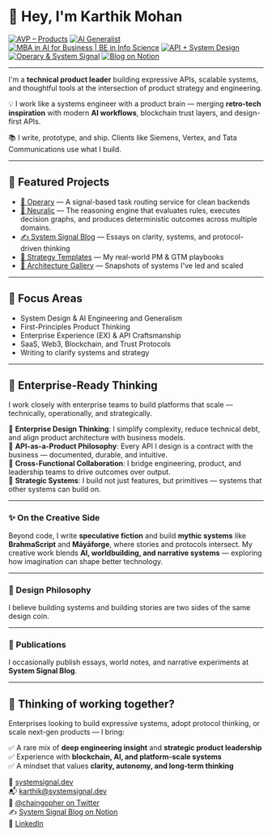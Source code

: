 # 👋 Hey, I'm Karthik Mohan

[![AVP – Products](https://img.shields.io/badge/Role-AVP%20%E2%80%93%20Products-blue)](#)
[![AI Generalist](https://img.shields.io/badge/AI-Generalist-purple)](#)
[![MBA in AI for Business | BE in Info Science](https://img.shields.io/badge/Education-MBA%20%7C%20BE%20in%20Info%20Science-brightgreen)](#)
[![API + System Design](https://img.shields.io/badge/API%20%2B-System%20Design-yellowgreen)](#)
[![Operary & System Signal](https://img.shields.io/badge/Projects-Operary%20%26%20System%20Signal-orange)](#)
[![Blog on Notion](https://img.shields.io/badge/Read-System%20Signal%20Blog-lightgrey)](https://www.notion.so/System-Signal-Blog-1f94f0df7c80805887aedcb1dc6aa810?pvs=4)

---

I'm a **technical product leader** building expressive APIs, scalable systems, and thoughtful tools at the intersection of product strategy and engineering.

💡 I work like a systems engineer with a product brain — merging **retro-tech inspiration** with modern **AI workflows**, blockchain trust layers, and design-first APIs.

📚 I write, prototype, and ship. Clients like Siemens, Vertex, and Tata Communications use what I build.

---

## 🔧 Featured Projects

- [📡 Operary](https://systemsignal.dev/operary) — A signal-based task routing service for clean backends
- [🧠 Neuralic](https://systemsignal.dev/neuralic) — The reasoning engine that evaluates rules, executes decision graphs, and produces deterministic outcomes across multiple domains.  
- [✍️ System Signal Blog](https://www.notion.so/System-Signal-Blog-1f94f0df7c80805887aedcb1dc6aa810?pvs=4) — Essays on clarity, systems, and protocol-driven thinking  
- [🧰 Strategy Templates](https://systemsignal.dev/templates) — My real-world PM & GTM playbooks  
- [📐 Architecture Gallery](https://systemsignal.dev/projects) — Snapshots of systems I've led and scaled

---

## 🧠 Focus Areas

- System Design & AI Engineering and Generalism
- First-Principles Product Thinking  
- Enterprise Experience (EX) & API Craftsmanship  
- SaaS, Web3, Blockchain, and Trust Protocols  
- Writing to clarify systems and strategy

---

## 🏢 Enterprise-Ready Thinking

I work closely with enterprise teams to build platforms that scale — technically, operationally, and strategically.

🔹 **Enterprise Design Thinking**: I simplify complexity, reduce technical debt, and align product architecture with business models.  
🔹 **API-as-a-Product Philosophy**: Every API I design is a contract with the business — documented, durable, and intuitive.  
🔹 **Cross-Functional Collaboration**: I bridge engineering, product, and leadership teams to drive outcomes over output.  
🔹 **Strategic Systems**: I build not just features, but primitives — systems that other systems can build on.

---
### ✨ On the Creative Side

Beyond code, I write **speculative fiction** and build **mythic systems** like **BrahmaScript** and **Māyāforge**, where stories and protocols intersect. My creative work blends **AI, worldbuilding, and narrative systems** — exploring how imagination can shape better technology.

---

### 🧬 Design Philosophy

I believe building systems and building stories are two sides of the same design coin.

---

### 📖 Publications

I occasionally publish essays, world notes, and narrative experiments at **System Signal Blog**.

---


## 💼 Thinking of working together?

Enterprises looking to build expressive systems, adopt protocol thinking, or scale next-gen products — I bring:

✅ A rare mix of **deep engineering insight** and **strategic product leadership**  
✅ Experience with **blockchain, AI, and platform-scale systems**  
✅ A mindset that values **clarity, autonomy, and long-term thinking**

📡 [systemsignal.dev](https://systemsignal.dev)  
📬 karthik@systemsignal.dev  
🧵 [@chaingopher on Twitter](https://x.com/chaingopher)  
✍️ [System Signal Blog on Notion](https://www.notion.so/System-Signal-Blog-1f94f0df7c80805887aedcb1dc6aa810?pvs=4)  
💼 [LinkedIn](https://www.linkedin.com/in/karthik-m-portfolio/)
